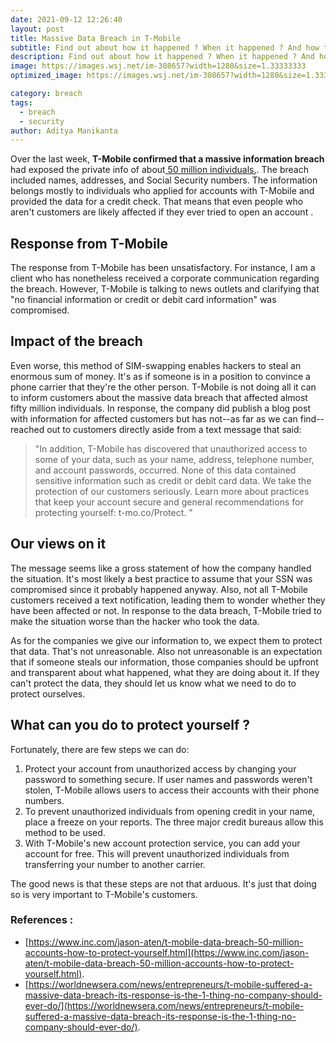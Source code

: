 ```yaml
---
date: 2021-09-12 12:26:40
layout: post
title: Massive Data Breach in T-Mobile
subtitle: Find out about how it happened ? When it happened ? And how this could have been avoided ?
description: Find out about how it happened ? When it happened ? And how this could have been avoided ?
image: https://images.wsj.net/im-308657?width=1280&size=1.33333333
optimized_image: https://images.wsj.net/im-308657?width=1280&size=1.33333333

category: breach
tags:
  - breach
  - security
author: Aditya Manikanta
---
```

Over the last week, **T-Mobile confirmed that a massive information breach** had exposed the private info of about<a href="#"> 50 million individuals</a>,. The breach included names, addresses, and Social Security numbers. The information belongs mostly to individuals who applied for accounts with T-Mobile and provided the data for a credit check. That means that even people who aren't customers are likely affected if they ever tried to open an account .

## Response from T-Mobile
The response from T-Mobile has been unsatisfactory. For instance, I am a client who has nonetheless received a corporate communication regarding the breach. However, T-Mobile is talking to news outlets and clarifying that "no financial information or credit or debit card information" was compromised. 

## Impact of the breach 
Even worse, this method of SIM-swapping enables hackers to steal an enormous sum of money. It's as if someone is in a position to convince a phone carrier that they're the other person.
T-Mobile is not doing all it can to inform customers about the massive data breach that affected almost fifty million individuals. In response, the company did publish a blog post with information for affected customers but has not--as far as we can find--reached out to customers directly aside from a text message that said:

> "In addition, T-Mobile has discovered that unauthorized access to some of your data, such as your name, address, telephone number, and account passwords, occurred. None of this data contained sensitive information such as credit or debit card data. We take the protection of our customers seriously. Learn more about practices that keep your account secure and general recommendations for protecting yourself: t-mo.co/Protect. "

## Our views on it 

The message seems like a gross statement of how the company handled the situation. It's most likely a best practice to assume that your SSN was compromised since it probably happened anyway. Also, not all T-Mobile customers received a text notification, leading them to wonder whether they have been affected or not.
In response to the data breach, T-Mobile tried to make the situation worse than the hacker who took the data. 

As for the companies we give our information to, we expect them to protect that data. That's not unreasonable. Also not unreasonable is an expectation that if someone steals our information, those companies should be upfront and transparent about what happened, what they are doing about it. If they can't protect the data, they should let us know what we need to do to protect ourselves. 

## What can you do to protect yourself ?

Fortunately, there are few steps we can do:

1. Protect your account from unauthorized access by changing your password to something secure. If user names and passwords weren't stolen, T-Mobile allows users to access their accounts with their phone numbers.
2. To prevent unauthorized individuals from opening credit in your name, place a freeze on your reports. The three major credit bureaus allow this method to be used.
3. With T-Mobile's new account protection service, you can add your account for free. This will prevent unauthorized individuals from transferring your number to another carrier.

The good news is that these steps are not that arduous. It's just that doing so is very important to T-Mobile's customers.

### References : 
* [https://www.inc.com/jason-aten/t-mobile-data-breach-50-million-accounts-how-to-protect-yourself.html](https://www.inc.com/jason-aten/t-mobile-data-breach-50-million-accounts-how-to-protect-yourself.html).
* [https://worldnewsera.com/news/entrepreneurs/t-mobile-suffered-a-massive-data-breach-its-response-is-the-1-thing-no-company-should-ever-do/](https://worldnewsera.com/news/entrepreneurs/t-mobile-suffered-a-massive-data-breach-its-response-is-the-1-thing-no-company-should-ever-do/).






